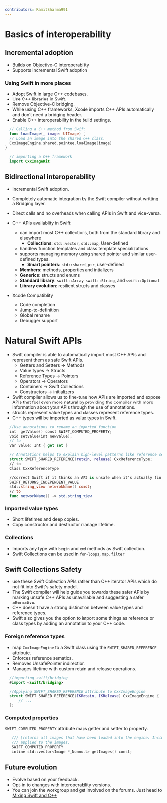 ```yaml
---
contributors: RamitSharma991
---
```


# Basics of interoperability

## Incremental adoption

  * Builds on Objective-C interoperability
  * Supports incremental Swift adoption

### Using Swift in more places

   * Adopt Swift in large C++ codebases.
   * Use C++ libraries in Swift.
   * Remove Objective-C bridging. 
   * While using C++ frameworks, Xcode imports C++ APIs automatically and don’t need a bridging header.
   * Enable C++ interoperability in the build settings.

```swift
  // Calling a C++ method from Swift
  func loadImage(_ image: UIImage) {
  // Load an image into the shared C++ class.
  CxxImageEngine.shared.pointee.loadImage(image)
}

  // importing a C++ framework 
  import CxxImageKit
```

## Bidirectional interoperability

 * Incremental Swift adoption.
 * Completely automatic integration by the Swift compiler without writting a Bridging layer.
 * Direct calls and no overheads when calling APIs in Swift and vice-versa.
 * C++ APIs availablity in Swift:
    * can import most C++ collections, both from the standard library and elsewhere
        * **Collections**: `std::vector`, `std::map`, User-defined
    * handlew function templates and class template specializations
    * supports managing memory using shared pointer and similar user-defined types. 
        * **Smart pointers**: `std::shared_ptr`, user-defined
    * **Members**: methods, properties and intializers
    * **Generics**: structs and enums
    * **Standard library**: `swift::Array`, `swift::String`, and `swift::Optional`
    * **Library evolution**:  resilient structs and classes

* Xcode Compatiblity
    * Code completion
    * Jump-to-definition
    * Global rename
    * Debugger support

# Natural Swift APIs

* Swift compiler is able to automatically import most C++ APIs and represent them as safe Swift APIs.
    * Getters and Setters -> Methods
    * Value types -> Structs 
    * Reference Types -> Pointers 
    * Operators -> Operators 
    * Containers -> Swift Collections
    * Constructors -> initializers 
* Swift compiler allows us to fine-tune how APIs are imported and expose APIs that feel even more natural by providing the compiler with more information about your APIs through the use of annotations.
* structs represent value types and classes represent reference types.
* C++ types will be imported as value types in Swift.

```swift
  //Use annotations to rename an imported function
  int  getValue() const SWIFT_COMPUTED_PROPERTY;
  void setValue(int newValue);
  // to
  Var value: Int { get set }

  // Annotations helps to explain high-level patterns like reference semantics 
  struct SWIFT_SHARED_REFERENCE(retain, release) CxxReferenceType;
  // to 
  Class CxxReferenceType

  //correct Swift if it thinks an API is unsafe when it's actually fin
  SWIFT_RETURNS_INDEPENDENT_VALUE 
  std::string_view netwrokName() const;
  // to
  func networkName() -> std.string_view
```

### Imported value types

   * Short lifetimes and deep copies.
   * Copy constructor and destructor manage lifetime.


### Collections

   * Imports any type with `begin` and `end` methods as Swift collection.
   * Swift Collections can be used in `for-loops`, `map`, `filter` 

## Swift Collections Safety

   * use these Swift Collection APIs rather than C++ iterator APIs which do not fit into Swift's safety model.
   * The Swift compiler will help guide you towards these safer APIs by marking unsafe C++ APIs as unavailable and suggesting a safer alternative.
   * C++ doesn't have a strong distinction between value types and reference types.
   * Swift also gives you the option to import some things as reference or class types by adding an annotation to your C++ code.


### Foreign reference types

   * map `CxxImageEngine` to a Swift class using the `SWIFT_SHARED_REFERENCE` attribute.
   * Enforces reference sematics.
   * Removes UnsafePointer indirection.
   * Manages lifetime with custom retain and release operations.


```swift
  //importing swift/bridging
  #import <swift/bridging>

  //Applying SWIFT_SHARED_REFERENCE attribute to CxxImageEngine
  struct SWIFT_SHARED_REFERENCE(IKRetain, IKRelease) CxxImageEngine {
      // ...
  };
```
     
### Computed properties

  `SWIFT_COMPUTED_PROPERTY` attribute maps getter and setter to property.

```swift
   /// \returns all images that have been loaded into the engine. Includes any modifications that were
   /// applied to the images.
   SWIFT_COMPUTED_PROPERTY
   inline std::vector<Image *_Nonnull> getImages() const;
```

## Future evolution

  * Evolve based on your feedback.
  * Opt-in to changes with interoperability versions.
  * You can join the workgroup and get involved on the forums. Just head to [Mixing Swift and C++](https://www.swift.org/documentation/cxx-interop/) 

